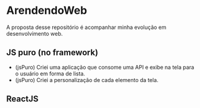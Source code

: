 # ArendendoWeb
 A proposta desse repositório é acompanhar minha evolução em desenvolvimento web.
## JS puro (no framework)
- (jsPuro) Criei uma aplicação que consome uma API e exibe na tela para o usuário em forma de lista.
- (jsPuro) Criei a personalização de cada elemento da tela.
## ReactJS
